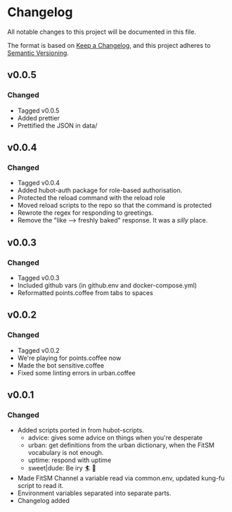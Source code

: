 # Changelog

All notable changes to this project will be documented in this file.

The format is based on [Keep a Changelog](https://keepachangelog.com/en/1.0.0/),
and this project adheres to [Semantic Versioning](https://semver.org/spec/v2.0.0.html).

## v0.0.5

### Changed

- Tagged v0.0.5
- Added prettier
- Prettified the JSON in data/

## v0.0.4

### Changed

- Tagged v0.0.4
- Added hubot-auth package for role-based authorisation.
- Protected the reload command with the reload role
- Moved reload scripts to the repo so that the command is protected
- Rewrote the regex for responding to greetings.
- Remove the "like --> freshly baked" response. It was a _silly_ place.

## v0.0.3

### Changed

- Tagged v0.0.3
- Included github vars (in github.env and docker-compose.yml)
- Reformatted points.coffee from tabs to spaces

## v0.0.2

### Changed

- Tagged v0.0.2
- We're playing for points.coffee now
- Made the bot sensitive.coffee
- Fixed some linting errors in urban.coffee

## v0.0.1

### Changed

- Added scripts ported in from hubot-scripts.
  - advice: gives some advice on things when you're desperate
  - urban: get definitions from the urban dictionary, when the FitSM vocabulary is not enough.
  - uptime: respond with uptime
  - sweet|dude: Be iry 🏄 🤙
- Made FitSM Channel a variable read via common.env, updated kung-fu script to read it. 
- Environment variables separated into separate parts.
- Changelog added